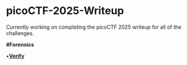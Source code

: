 # picoCTF-2025-Writeup
Currently working on completing the picoCTF 2025 writeup for all of the challenges.

**#Forensics**

•[**Verify**](https://github.com/Timepass046/picoCTF-2025-Writeup/blob/585c36bbd266e06dc33d2f8a556b620ca1be5b97/Forensics/Verify.md)

